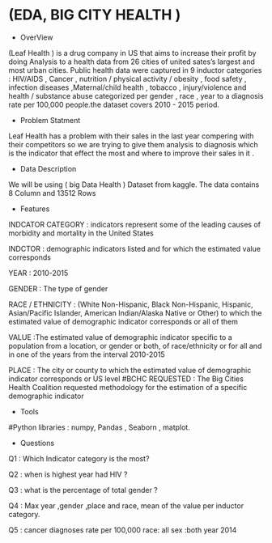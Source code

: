 

# (EDA, BIG CITY HEALTH )

 
 - OverView 

(Leaf Health ) is a drug company in US that aims to increase their profit by doing Analysis to a health data from 26 cities of united sates’s largest and most urban cities. Public health data were captured in 9 inductor categories : HIV/AIDS , Cancer , nutrition / physical activity / obesity , food safety , infection diseases ,Maternal/child health , tobacco , injury/violence and health / substance abuse categorized per gender , race , year to a diagnosis rate per 100,000 people.the dataset covers  2010 - 2015 period.

- Problem Statment 

Leaf Health   has a problem with their sales in the last year compering with their competitors  so we are trying to give them analysis to diagnosis which is the indicator that effect the most and where to improve their sales in it .


- Data Description 

We will be using ( big Data Health ) Dataset from kaggle.
The data contains 8  Column and  13512 Rows

- Features 

INDCATOR CATEGORY :  indicators represent some of the leading causes of morbidity and mortality in the United States

INDCTOR : demographic indicators listed and for which the estimated value corresponds

YEAR :  2010-2015

GENDER : The type of gender

RACE / ETHNICITY :  (White Non-Hispanic, Black Non-Hispanic, Hispanic, Asian/Pacific Islander, American Indian/Alaska Native or Other) to which the estimated value of demographic indicator corresponds or all of them

VALUE :The estimated value of demographic indicator specific to a population from a location, or gender or both, of race/ethnicity or for all and in one of the years from the interval 2010-2015

PLACE : The city or county to which the estimated value of demographic indicator corresponds or US level 
#BCHC REQUESTED : The Big Cities Health Coalition requested methodology for the estimation of a specific demographic indicator


- Tools 

#Python libraries : numpy, Pandas , Seaborn , matplot.
 
- Questions 
 
Q1 : Which Indicator category is the most?

Q2 : when is highest year had HIV ?

Q3 : what is the percentage of total gender ?

Q4 : Max year ,gender ,place and race, mean of the value per inductor category.

Q5 : cancer diagnoses rate per 100,000 race: all sex :both year 2014
